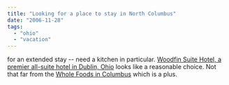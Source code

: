 ```yaml
---
title: "Looking for a place to stay in North Columbus"
date: "2006-11-28"
tags: 
  - "ohio"
  - "vacation"
---
```


for an extended stay -- need a kitchen in particular. [Woodfin Suite Hotel, a premier all-suite hotel in Dublin, Ohio](http://www.woodfinsuitehotels.com/dublin/ "Woodfin Suite Hotel, a premier all-suite hotel in Dublin, Ohio") looks like a reasonable choice. Not that far from the [Whole Foods in Columbus](http://www.wholefoodsmarket.com/stores/StoreLocations.html?state=Ohio&city=Columbus&searchBtn=Search) which is a plus.
